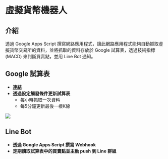 # 虛擬貨幣機器人

## 介紹

透過 Google Apps Script 撰寫網路應用程式，讓此網路應用程式能夠自動抓取虛擬貨幣交易所的資料，並將抓取的資料存放於 Google 試算表，透過技術指標 (MACD) 來判斷買賣點，並用 Line Bot 通知。

## Google 試算表


* [**連結**](https://docs.google.com/spreadsheets/d/17zwlUREjtZVlOEm8l_uKxB5TRuQaj_yh3F_DVkT8XOc/edit?usp=sharing)
* **透過設定觸發條件更新試算表**
    * 每小時抓取一次資料
    * 每5分鐘更新最後一根K線

![](https://i.imgur.com/P7Enb0f.png)

## Line Bot

* **透過 Google Apps Script 撰寫 Webhook**
* **定期讀取試算表中的買賣點並主動 push 到 Line 群組**

